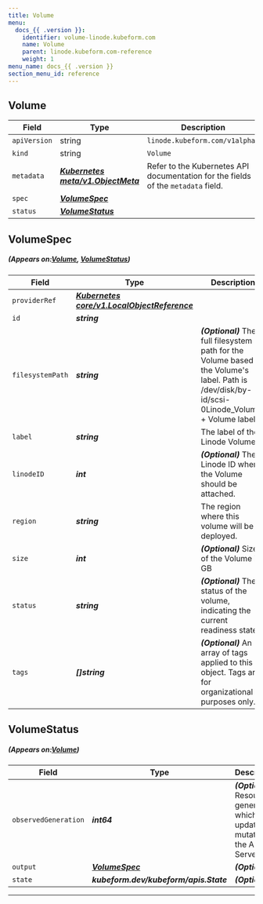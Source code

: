 ```yaml
---
title: Volume
menu:
  docs_{{ .version }}:
    identifier: volume-linode.kubeform.com
    name: Volume
    parent: linode.kubeform.com-reference
    weight: 1
menu_name: docs_{{ .version }}
section_menu_id: reference
---
```


## Volume
| Field | Type | Description |
| ------ | ----- | ----------- |
| `apiVersion` | string | `linode.kubeform.com/v1alpha1` |
|    `kind` | string | `Volume` |
| `metadata` | ***[Kubernetes meta/v1.ObjectMeta](https://kubernetes.io/docs/reference/generated/kubernetes-api/v1.13/#objectmeta-v1-meta)***|Refer to the Kubernetes API documentation for the fields of the `metadata` field.|
| `spec` | ***[VolumeSpec](#VolumeSpec)***||
| `status` | ***[VolumeStatus](#VolumeStatus)***||
## VolumeSpec
##### (Appears on:[Volume](#Volume), [VolumeStatus](#VolumeStatus))
| Field | Type | Description |
| ------ | ----- | ----------- |
| `providerRef` | ***[Kubernetes core/v1.LocalObjectReference](https://kubernetes.io/docs/reference/generated/kubernetes-api/v1.13/#localobjectreference-v1-core)***||
| `id` | ***string***||
| `filesystemPath` | ***string***| ***(Optional)*** The full filesystem path for the Volume based on the Volume's label. Path is /dev/disk/by-id/scsi-0Linode_Volume_ + Volume label.|
| `label` | ***string***|The label of the Linode Volume.|
| `linodeID` | ***int***| ***(Optional)*** The Linode ID where the Volume should be attached.|
| `region` | ***string***|The region where this volume will be deployed.|
| `size` | ***int***| ***(Optional)*** Size of the Volume in GB|
| `status` | ***string***| ***(Optional)*** The status of the volume, indicating the current readiness state.|
| `tags` | ***[]string***| ***(Optional)*** An array of tags applied to this object. Tags are for organizational purposes only.|
## VolumeStatus
##### (Appears on:[Volume](#Volume))
| Field | Type | Description |
| ------ | ----- | ----------- |
| `observedGeneration` | ***int64***| ***(Optional)*** Resource generation, which is updated on mutation by the API Server.|
| `output` | ***[VolumeSpec](#VolumeSpec)***| ***(Optional)*** |
| `state` | ***kubeform.dev/kubeform/apis.State***| ***(Optional)*** |
---
